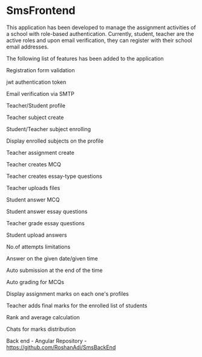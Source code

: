 # SmsFrontend

This application has been developed to manage the assignment activities of a school with role-based authentication. Currently, student, teacher are the active roles and upon email verification, they can register with their school email addresses.

The following list of features has been added to the application

Registration form validation

jwt authentication token

Email verification via SMTP

Teacher/Student profile

Teacher subject create

Student/Teacher subject enrolling

Display enrolled subjects on the profile

Teacher assignment create

Teacher creates MCQ

Teacher creates essay-type questions

Teacher uploads files

Student answer MCQ

Student answer essay questions

Teacher grade essay questions

Student upload answers

No.of attempts limitations

Answer on the given date/given time

Auto submission at the end of the time

Auto grading for MCQs

Display assignment marks on each one's profiles

Teacher adds final marks for the enrolled list of students

Rank and average calculation

Chats for marks distribution

Back end - Angular Repository - https://github.com/RoshanAdi/SmsBackEnd
